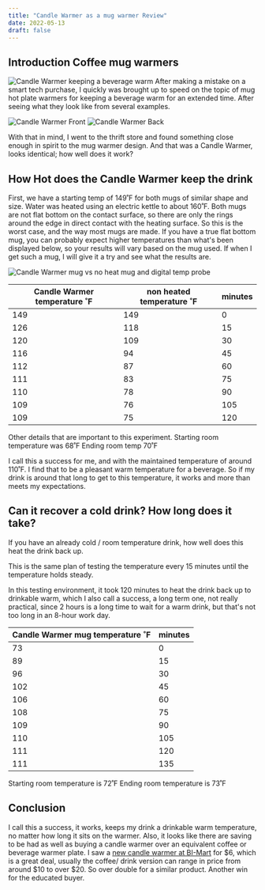 ```yaml
---
title: "Candle Warmer as a mug warmer Review"
date: 2022-05-13
draft: false
---
```


## Introduction Coffee mug warmers
![Candle Warmer keeping a beverage warm](MugWarmerWorking.png)
After making a mistake on a smart tech purchase,
I quickly was brought up to speed on the topic of mug hot plate warmers
for keeping a beverage warm for an extended time.
After seeing what they look like from several examples.

![Candle Warmer Front](CandleWarmerFront.png) ![Candle Warmer Back](CandleWarmerBack.png)

With that in mind, I went to the thrift store and found something close enough in spirit to the mug warmer design. And that was a Candle Warmer, looks identical; how well does it work?

## How Hot does the Candle Warmer keep the drink

First, we have a starting temp of 149˚F for both mugs of similar shape and size.
Water was heated using an electric kettle to about 160˚F. Both mugs are not flat bottom on the contact surface,
so there are only the rings around the edge in direct contact with the heating surface.
So this is the worst case, and the way most mugs are made.
If you have a true flat bottom mug, you can probably expect higher temperatures than what's been displayed below,
so your results will vary based on the mug used.
If when I get such a mug, I will give it a try and see what the results are.

![Candle Warmer mug vs no heat mug and digital temp probe](TestingTools.png)

| Candle Warmer temperature ˚F | non heated temperature ˚F | minutes |
|------------------------------|---------------------------|---------|
| 149                          | 149                       | 0       |
| 126                          | 118                       | 15      |
| 120                          | 109                       | 30      |
| 116                          | 94                        | 45      |
| 112                          | 87                        | 60      |
| 111                          | 83                        | 75      |
| 110                          | 78                        | 90      |
| 109                          | 76                        | 105     |
| 109                          | 75                        | 120     |

Other details that are important to this experiment. 
Starting room temperature was 68˚F 
Ending room temp 70˚F

I call this a success for me,
and with the maintained temperature of around 110˚F. I find that to be a pleasant warm temperature for a beverage.
So if my drink is around that long to get to this temperature, it works and more than meets my expectations. 

## Can it recover a cold drink? How long does it take?

If you have an already cold / room temperature drink, how well does this heat the drink back up.

This is the same plan of testing the temperature every 15 minutes until the temperature holds steady.

In this testing environment, it took 120 minutes to heat the drink back up to drinkable warm, which I also call a success, a long term one, not really practical, since 2 hours is a long time to wait for a warm drink, but that's not too long in an 8-hour work day.

| Candle Warmer mug temperature ˚F | minutes |
|----------------------------------|---------|
| 73                               | 0       |
| 89                               | 15      |
| 96                               | 30      |
| 102                              | 45      |
| 106                              | 60      |
| 108                              | 75      |
| 109                              | 90      |
| 110                              | 105     |
| 111                              | 120     |
| 111                              | 135     |

Starting room temperature is 72˚F
Ending room temperature is 73˚F

## Conclusion

I call this a success, it works, keeps my drink a drinkable warm temperature, no matter how long it sits on the warmer.
Also,
it looks
like there are saving to be had as well as buying a candle warmer over an equivalent coffee or beverage warmer plate.
I saw a [new candle warmer at BI-Mart](https://www.bimart.com/candle-warmers-original-electric-candle-warming-plate/p/596933) for $6, which is a great deal,
usually the coffee/ drink version can range in price from around $10 to over $20.
So over double for a similar product.
Another win for the educated buyer.